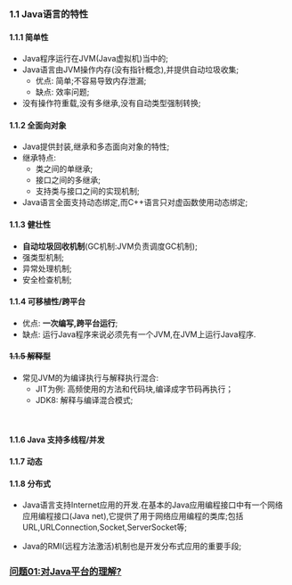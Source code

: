 
### 1.1 Java语言的特性
#### 1.1.1 简单性 

* Java程序运行在JVM(Java虚拟机)当中的;
* Java语言由JVM操作内存(没有指针概念),并提供自动垃圾收集;
    - 优点:	简单;不容易导致内存泄漏;
    - 缺点:    效率问题;
* 没有操作符重载,没有多继承,没有自动类型强制转换;

#### 1.1.2 全面向对象
* Java提供封装,继承和多态面向对象的特性;
* 继承特点:
  	- 类之间的单继承;
  	- 接口之间的多继承;
  	- 支持类与接口之间的实现机制;
* Java语言全面支持动态绑定,而C++语言只对虚函数使用动态绑定;

#### 1.1.3 健壮性

* **自动垃圾回收机制**(GC机制:JVM负责调度GC机制);
* 强类型机制;
* 异常处理机制;
* 安全检查机制;

#### 1.1.4 可移植性/跨平台

* 优点:    **一次编写,跨平台运行**;
* 缺点:    运行Java程序来说必须先有一个JVM,在JVM上运行Java程序.

#### ~~1.1.5 解释型~~

* 常见JVM的为编译执行与解释执行混合:
  - JIT为例:    高频使用的方法和代码块,编译成字节码再执行；
  - JDK8:    解释与编译混合模式;

​						

#### 1.1.6 Java 支持多线程/并发



#### 1.1.7 动态

#### 1.1.8 分布式

* Java语言支持Internet应用的开发.在基本的Java应用编程接口中有一个网络应用编程接口(Java net),它提供了用于网络应用编程的类库;包括URL,URLConnection,Socket,ServerSocket等;

* Java的RMI(远程方法激活)机制也是开发分布式应用的重要手段;

  

### [问题01:对Java平台的理解?](/Questions/01Java平台的理解)

